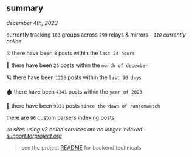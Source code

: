 
## summary
_december 4th, 2023_

currently tracking `163` groups across `299` relays & mirrors - _`110` currently online_

⏲ there have been `8` posts within the `last 24 hours`

🦈 there have been `26` posts within the `month of december`

🪐 there have been `1226` posts within the `last 90 days`

🏚 there have been `4341` posts within the `year of 2023`

🦕 there have been `9031` posts `since the dawn of ransomwatch`

there are `96` custom parsers indexing posts

_`20` sites using v2 onion services are no longer indexed - [support.torproject.org](https://support.torproject.org/onionservices/v2-deprecation/)_

> see the project [README](https://github.com/joshhighet/ransomwatch#ransomwatch--) for backend technicals
